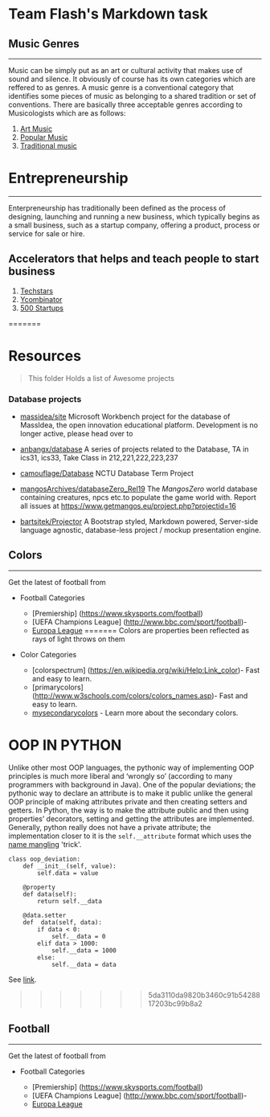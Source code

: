 
# Team Flash's Markdown task

## Music Genres
---------------
   Music can be simply put as an art or cultural activity that makes use of sound and silence. It obviously of course has its own categories which are reffered to as genres. A music genre is a conventional category that identifies some pieces of music as belonging to a shared tradition or set of conventions.
   There are basically three acceptable genres according to Musicologists which are as follows:
 1. [Art Music](https://en.wikipedia.org/Art_Music)
 2. [Popular Music](https://en.wikipedia.org/Popular_Music)
 3. [Traditional music](https://en.wikipedia.org/Traditional_Music)

# Entrepreneurship 
---
Enterpreneurship has traditionally been defined as the process of designing, launching and running a new
business, which typically begins as a small business, such as a startup company, offering a product, process or service for sale or hire.

## Accelerators that helps and teach people to start business
1. [Techstars](http://techstars.com)
2. [Ycombinator](http://ycombinator.com)
3. [500 Startups](http://500.co)

=======
# Resources

> This folder Holds a list of Awesome projects

### Database projects
* [massidea/site]
  Microsoft Workbench project for the database of MassIdea, the open innovation educational platform. Development is no longer active, please head over to

* [anbangx/database]
A series of projects related to the Database, TA in ics31, ics33, Take Class in 212,221,222,223,237

* [camouflage/Database]
NCTU Database Term Project

* [mangosArchives/databaseZero_Rel19]
 The *MangosZero* world database containing creatures, npcs etc.to populate the game world with. Report all issues at https://www.getmangos.eu/project.php?projectid=16

* [bartsitek/Projector]
A Bootstrap styled, Markdown powered, Server-side language agnostic, database-less project / mockup presentation engine.

[massidea/site]: <http://github.com/massidea/site>
[anbangx/database]: <https://github.com/anbangx/database>
[camouflage/Database]: <https://github.com/camouflage/Database>
[mangosArchives/databaseZero_Rel19]: <https://github.com/mangosArchives/databaseZero_Rel19>


## Colors


-------------

Get the latest of football from 

* Football Categories

  * [Premiership] (https://www.skysports.com/football) 
  * [UEFA Champions League] (http://www.bbc.com/sport/football)- 
  * [Europa League](http://www.talksport.com/football) 
=======
Colors are properties been reflected as rays of light throws on them

* Color Categories

  * [colorspectrum] (https://en.wikipedia.org/wiki/Help:Link_color)- Fast and easy to learn. 
  * [primarycolors] (http://www.w3schools.com/colors/colors_names.asp)- Fast and easy to learn. 
  * [mysecondarycolors](http://stackoverflow.com/questions/4774022/whats-default-html-css-link-color) - Learn more about the secondary colors. 

[bartsitek/Projector]: <https://github.com/bartsitek/Projector>

# OOP IN PYTHON

Unlike other most OOP languages, the pythonic way of implementing OOP principles is much more liberal and ‘wrongly so’ (according to many programmers with background in Java).
One of the popular deviations; the pythonic way to declare an attribute is to make it public unlike the general OOP principle of making attributes private and then creating setters and getters. In Python, the way is to make the attribute public and then using properties’ decorators, setting and getting the attributes are implemented.
Generally, python really does not have a private attribute; the implementation closer to it is the `self.__attribute` format which uses the [name mangling](https://en.wikipedia.org/wiki/Name_mangling) 'trick'.
~~~~
class oop_deviation:
	def __init__(self, value):
		self.data = value
	
	@property
    def data(self):
	    return self.__data
	    
    @data.setter
    def  data(self, data):
        if data < 0:
            self.__data = 0
        elif data > 1000:
            self.__data = 1000
        else:
            self.__data = data
~~~~

See [link](http://www.python-course.eu/python3_properties.php).
>>>>>>> 5da3110da9820b3460c91b5428817203bc99b8a2



## Football

-------------


Get the latest of football from 

* Football Categories

  * [Premiership] (https://www.skysports.com/football) 
  * [UEFA Champions League] (http://www.bbc.com/sport/football)- 
  * [Europa League](http://www.talksport.com/football) 
